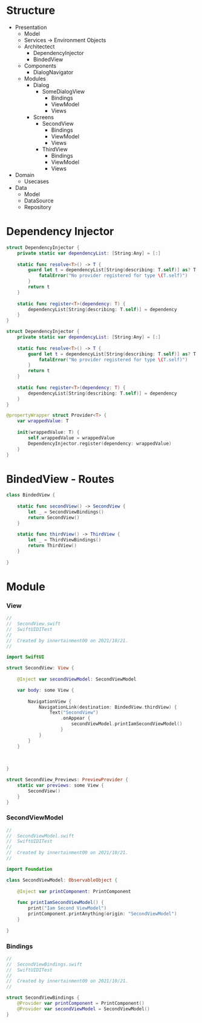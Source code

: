 # Structure

- Presentation
    - Model
    - Services → Environment Objects
    - Architectect
        - DependencyInjector
        - BindedView
    - Components
        - DialogNavigator
    - Modules
        - Dialog
            - SomeDialogView
                - Bindings
                - ViewModel
                - Views
        - Screens
            - SecondView
                - Bindings
                - ViewModel
                - Views
            - ThirdView
                - Bindings
                - ViewModel
                - Views
- Domain
    - Usecases
- Data
    - Model
    - DataSource
    - Repository

# Dependency Injector

```swift
struct DependencyInjector {
    private static var dependencyList: [String:Any] = [:]
    
    static func resolve<T>() -> T {
        guard let t = dependencyList[String(describing: T.self)] as? T else {
            fatalError("No provider registered for type \(T.self)")
        }
        return t
    }
    
    static func register<T>(dependency: T) {
        dependencyList[String(describing: T.self)] = dependency
    }
}

struct DependencyInjector {
    private static var dependencyList: [String:Any] = [:]
    
    static func resolve<T>() -> T {
        guard let t = dependencyList[String(describing: T.self)] as? T else {
            fatalError("No provider registered for type \(T.self)")
        }
        return t
    }
    
    static func register<T>(dependency: T) {
        dependencyList[String(describing: T.self)] = dependency
    }
}

@propertyWrapper struct Provider<T> {
    var wrappedValue: T
    
    init(wrappedValue: T) {
        self.wrappedValue = wrappedValue
        DependencyInjector.register(dependency: wrappedValue)
    }
}
```

# BindedView - Routes

```swift
class BindedView {
    
    static func secondView() -> SecondView {
        let _ = SecondViewBindings()
        return SecondView()
    }
    
    static func thirdView() -> ThirdView {
        let _ = ThirdViewBindings()
        return ThirdView()
    }
    
}
```

# Module

### View

```swift
//
//  SecondView.swift
//  SwiftUIDITest
//
//  Created by innertainment00 on 2021/10/21.
//

import SwiftUI

struct SecondView: View {
    
    @Inject var secondViewModel: SecondViewModel

    var body: some View {
        
        NavigationView {
            NavigationLink(destination: BindedView.thirdView) {
                Text("SecondView")
                    .onAppear {
                        secondViewModel.printIamSecondViewModel()
                    }
            }
        }
    }
    
    
    
}

struct SecondView_Previews: PreviewProvider {
    static var previews: some View {
        SecondView()
    }
}
```

### SecondViewModel

```swift
//
//  SecondViewModel.swift
//  SwiftUIDITest
//
//  Created by innertainment00 on 2021/10/21.
//

import Foundation

class SecondViewModel: ObservableObject {
    
    @Inject var printComponent: PrintComponent
    
    func printIamSecondViewModel() {
        print("Iam Second ViewModel")
        printComponent.printAnything(origin: "SecondViewModel")
    }
    
}
```

### Bindings

```swift
//
//  SecondViewBindings.swift
//  SwiftUIDITest
//
//  Created by innertainment00 on 2021/10/21.
//

struct SecondViewBindings {
    @Provider var printComponent = PrintComponent()
    @Provider var secondViewModel = SecondViewModel()
}
```